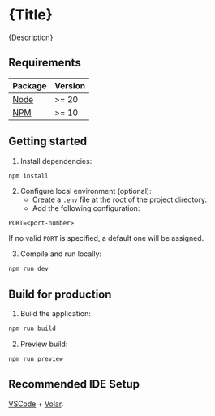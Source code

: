 # {Title}

{Description}

## Requirements

| Package | Version |
|---------|---------|
| [Node] | >= 20 |
| [NPM] | >= 10 |

## Getting started

1. Install dependencies:

```sh
npm install
```

2. Configure local environment (optional):
    * Create a `.env` file at the root of the project directory.
    * Add the following configuration:

```
PORT=<port-number>
```

If no valid `PORT` is specified, a default one will be assigned.

3. Compile and run locally:

```sh
npm run dev
```

## Build for production

1. Build the application:

```sh
npm run build
```

2. Preview build:

```sh
npm run preview
```

## Recommended IDE Setup

[VSCode] + [Volar].

[Node]: https://nodejs.org/en
[NPM]: https://www.npmjs.com/
[VSCode]: https://code.visualstudio.com/
[Volar]: https://marketplace.visualstudio.com/items?itemName=Vue.volar
